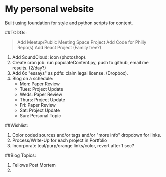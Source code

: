 # My personal website

Built using foundation for style and python scripts for content.

##TODOs:

> Add Meetup/Public Meeting Space Project
> Add Code for Philly Repo(s)
> Add React Project (Family tree?)

1. Add SoundCloud: icon (photoshop).
2. Create cron job: run populateContent.py, push to github, email me results. (2/day?)
3. Add 6x "essays" as pdfs: claim legal license. (Dropbox).
4. Blog on a schedule:
	* Mon: Paper Review
	* Tues: Project Update
	* Weds: Paper Review
	* Thurs: Project Update
	* Fri: Paper Review
	* Sat: Project Update
	* Sun: Personal Topic

##Wishlist:

1. Color coded sources and/or tags and/or "more info" dropdown for links.
2. Process/Write-Up for each project in Portfolio
4. Incorporate teal/purp/orange links/color, revert after 1 sec?

##Blog Topics:

1. Fellows Post Mortem
2. 
